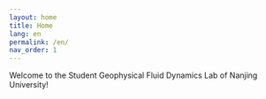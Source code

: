 ```yaml
---
layout: home
title: Home
lang: en
permalink: /en/
nav_order: 1
---
```

Welcome to the Student Geophysical Fluid Dynamics Lab of Nanjing University!

